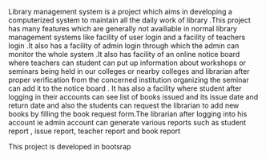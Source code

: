 Library management system is a project which aims in developing a computerized
system to maintain all the daily work of library .This project has many features
which are generally not availiable in normal library management systems like
facility of user login and a facility of teachers login .It also has a facility of admin
login through which the admin can monitor the whole system .It also has facility
of an online notice board where teachers can student can put up information about
workshops or seminars being held in our colleges or nearby colleges and librarian
after proper verification from the concerned institution organizing the seminar can
add it to the notice board . It has also a facility where student after logging in their
accounts can see list of books issued and its issue date and return date and also the
students can request the librarian to add new books by filling the book request
form.The librarian after logging into his account ie admin account can generate
various reports such as student report , issue report, teacher report and book report

This project is developed in bootsrap
